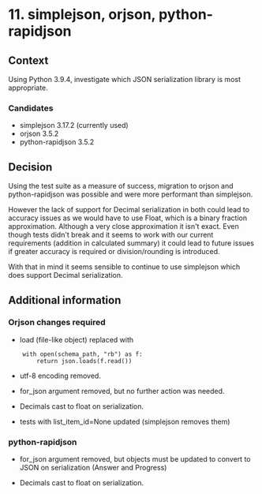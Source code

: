 # 11. simplejson, orjson, python-rapidjson

## Context

Using Python 3.9.4, investigate which JSON serialization library is most appropriate.

### Candidates
- simplejson 3.17.2 (currently used)
- orjson 3.5.2
- python-rapidjson 3.5.2


## Decision

Using the test suite as a measure of success, migration to orjson and python-rapidjson was possible and were more performant than simplejson.

However the lack of support for Decimal serialization in both could lead to accuracy issues as we would have to use Float, which is a binary fraction approximation. Although a very close approximation it isn't exact. Even though tests didn't break and it seems to work with our current requirements (addition in calculated summary) it could lead to future issues if greater accuracy is required or division/rounding is introduced.

With that in mind it seems sensible to continue to use simplejson which does support Decimal serialization.


## Additional information

### Orjson changes required

- load (file-like object) replaced with

```
    with open(schema_path, "rb") as f:
        return json.loads(f.read())
```

- utf-8 encoding removed.

- for_json argument removed, but no further action was needed.

- Decimals cast to float on serialization.

- tests with list_item_id=None updated (simplejson removes them)


### python-rapidjson

- for_json argument removed, but objects must be updated to convert to JSON on serialization (Answer and Progress)

- Decimals cast to float on serialization.
